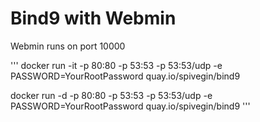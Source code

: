 # Bind9 with Webmin

Webmin runs on port 10000

'''
docker run -it -p 80:80 -p 53:53 -p 53:53/udp -e PASSWORD=YourRootPassword quay.io/spivegin/bind9

docker run -d -p 80:80 -p 53:53 -p 53:53/udp -e PASSWORD=YourRootPassword quay.io/spivegin/bind9
'''

